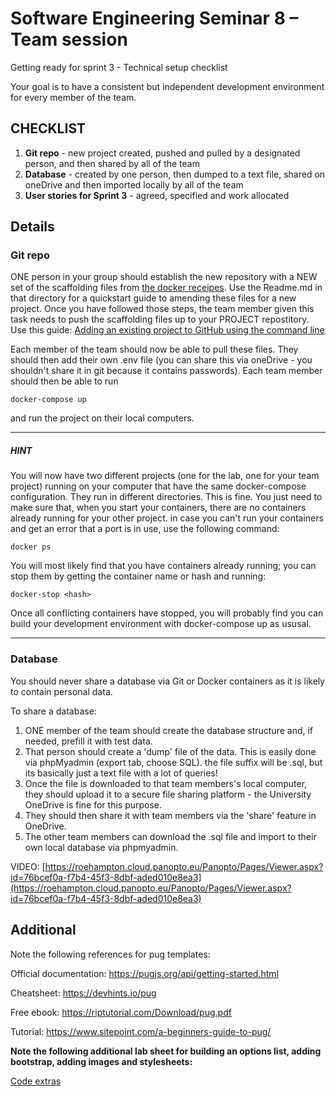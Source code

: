# Software Engineering Seminar 8 – Team session

Getting ready for sprint 3 - Technical setup checklist


Your goal is to have a consistent but independent development environment for every member of the team.

## CHECKLIST

1. __Git repo__ - new project created, pushed and pulled by a designated person, and then shared by all of the team
2. __Database__ - created by one person, then dumped to a text file, shared on oneDrive and then imported locally by all of the team
3. __User stories for Sprint 3__ - agreed, specified and work allocated


## Details



### Git repo

ONE person in your group should establish the new repository with a NEW set of the scaffolding files from [the docker receipes](https://github.com/lisahas/docker-recipes/tree/master/mysql-phpmyadmin-node).  Use the Readme.md in that directory for a quickstart guide to amending these files for a new project.  Once you have followed those steps, the team member given this task needs to push the scaffolding files up to your PROJECT repostitory. Use this guide: [Adding an existing project to GitHub using the command line](https://docs.github.com/en/get-started/importing-your-projects-to-github/importing-source-code-to-github/adding-an-existing-project-to-github-using-the-command-line)

Each member of the team should now be able to pull these files. They should then add their own .env file (you can share this via oneDrive - you shouldn't share it in git because it contains passwords).  Each team member should then be able to run 

```
docker-compose up
```

and run the project on their local computers.

---

##### HINT

You will now have two different projects (one for the lab, one for your team project) running on your computer that have the same docker-compose configuration.  They run in different directories.  This is fine.  You just need to make sure that, when you start your containers, there are no containers already running for your other project.  in case you can't run your containers and get an error that a port is in use, use the following command:

```
docker ps
```

You will most likely find that you have containers already running; you can stop them by getting the container name or hash and running:

```
docker-stop <hash>
```

Once all conflicting containers have stopped, you will probably find you can build your development environment with docker-compose up as ususal.


---

### Database

You should never share a database via Git or Docker containers as it is likely to contain personal data.

To share a database:

1. ONE member of the team should create the database structure and, if needed, prefill it with test data.
2. That person should create a 'dump' file of the data.  This is easily done via phpMyadmin (export tab, choose SQL). the file suffix will be .sql, but its basically just a text file with a lot of queries!
3. Once the file is downloaded to that team members's local computer, they should upload it to a secure file sharing platform - the University OneDrive is fine for this purpose.
4. They should then share it with team members via the 'share' feature in OneDrive.
5. The other team members can download the .sql file and import to their own local database via phpmyadmin.

VIDEO: 
[https://roehampton.cloud.panopto.eu/Panopto/Pages/Viewer.aspx?id=76bcef0a-f7b4-45f3-8dbf-aded010e8ea3](https://roehampton.cloud.panopto.eu/Panopto/Pages/Viewer.aspx?id=76bcef0a-f7b4-45f3-8dbf-aded010e8ea3)


## Additional

Note the following references for pug templates:

Official documentation: https://pugjs.org/api/getting-started.html

Cheatsheet: https://devhints.io/pug

Free ebook: https://riptutorial.com/Download/pug.pdf

Tutorial: https://www.sitepoint.com/a-beginners-guide-to-pug/


__Note the following additional lab sheet for building an options list, adding bootstrap, adding images and stylesheets:__

[Code extras](../../code-extras.html)